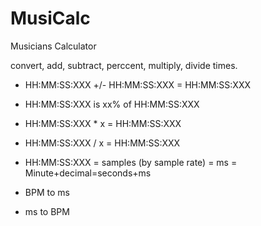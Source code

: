 # MusiCalc

Musicians Calculator 

convert, add, subtract, perccent, multiply, divide times.


* HH:MM:SS:XXX +/- HH:MM:SS:XXX = HH:MM:SS:XXX
* HH:MM:SS:XXX is xx% of HH:MM:SS:XXX
* HH:MM:SS:XXX * x = HH:MM:SS:XXX
* HH:MM:SS:XXX / x = HH:MM:SS:XXX

* HH:MM:SS:XXX = samples (by sample rate) = ms = Minute+decimal=seconds+ms

* BPM to ms
* ms to BPM

